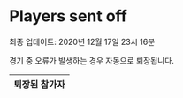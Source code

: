 # Players sent off
최종 업데이트: 2020년 12월 17일 23시 16분


경기 중 오류가 발생하는 경우 자동으로 퇴장됩니다.


| 퇴장된 참가자 |
|:---:|